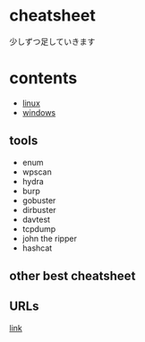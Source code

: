 # cheatsheet 
少しずつ足していきます

# contents
- [linux](linux.md)
- [windows](windows/md)

## tools
- enum  
- wpscan
- hydra
- burp
- gobuster
- dirbuster
- davtest
- tcpdump
- john the ripper
- hashcat

## other best cheatsheet 


## URLs
[link](link.md)
